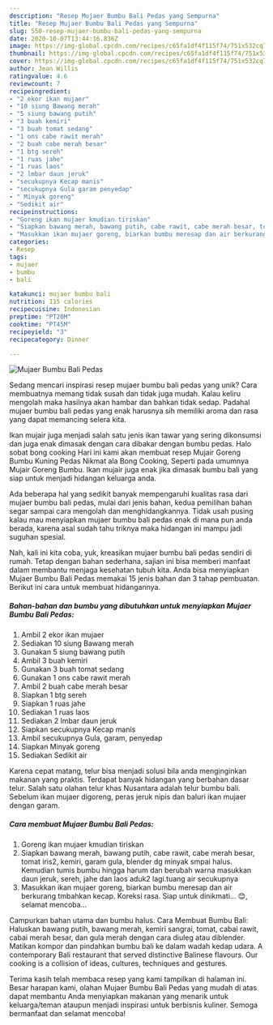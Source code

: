 ```yaml
---
description: "Resep Mujaer Bumbu Bali Pedas yang Sempurna"
title: "Resep Mujaer Bumbu Bali Pedas yang Sempurna"
slug: 550-resep-mujaer-bumbu-bali-pedas-yang-sempurna
date: 2020-10-07T13:44:16.836Z
image: https://img-global.cpcdn.com/recipes/c65fa1df4f115f74/751x532cq70/mujaer-bumbu-bali-pedas-foto-resep-utama.jpg
thumbnail: https://img-global.cpcdn.com/recipes/c65fa1df4f115f74/751x532cq70/mujaer-bumbu-bali-pedas-foto-resep-utama.jpg
cover: https://img-global.cpcdn.com/recipes/c65fa1df4f115f74/751x532cq70/mujaer-bumbu-bali-pedas-foto-resep-utama.jpg
author: Jean Willis
ratingvalue: 4.6
reviewcount: 7
recipeingredient:
- "2 ekor ikan mujaer"
- "10 siung Bawang merah"
- "5 siung bawang putih"
- "3 buah kemiri"
- "3 buah tomat sedang"
- "1 ons cabe rawit merah"
- "2 buah cabe merah besar"
- "1 btg sereh"
- "1 ruas jahe"
- "1 ruas laos"
- "2 lmbar daun jeruk"
- "secukupnya Kecap manis"
- "secukupnya Gula garam penyedap"
- " Minyak goreng"
- "Sedikit air"
recipeinstructions:
- "Goreng ikan mujaer kmudian tiriskan"
- "Siapkan bawang merah, bawang putih, cabe rawit, cabe merah besar, tomat iris2, kemiri, garam gula, blender dg minyak smpai halus. Kemudian tumis bumbu hingga harum dan berubah warna masukkan daun jeruk, sereh, jahe dan laos aduk2 lagi.tuang air secukupnya"
- "Masukkan ikan mujaer goreng, biarkan bumbu meresap dan air berkurang tmbahkan kecap. Koreksi rasa. Siap untuk dinikmati... 😊, selamat mencoba..."
categories:
- Resep
tags:
- mujaer
- bumbu
- bali

katakunci: mujaer bumbu bali 
nutrition: 115 calories
recipecuisine: Indonesian
preptime: "PT20M"
cooktime: "PT45M"
recipeyield: "3"
recipecategory: Dinner

---
```



![Mujaer Bumbu Bali Pedas](https://img-global.cpcdn.com/recipes/c65fa1df4f115f74/751x532cq70/mujaer-bumbu-bali-pedas-foto-resep-utama.jpg)

Sedang mencari inspirasi resep mujaer bumbu bali pedas yang unik? Cara membuatnya memang tidak susah dan tidak juga mudah. Kalau keliru mengolah maka hasilnya akan hambar dan bahkan tidak sedap. Padahal mujaer bumbu bali pedas yang enak harusnya sih memiliki aroma dan rasa yang dapat memancing selera kita.

Ikan mujair juga menjadi salah satu jenis ikan tawar yang sering dikonsumsi dan juga enak dimasak dengan cara dibakar dengan bumbu pedas. Halo sobat bong cooking Hari ini kami akan membuat resep Mujair Goreng Bumbu Kuning Pedas Nikmat ala Bong Cooking, Seperti pada umumnya Mujair Goreng Bumbu. Ikan mujair juga enak jika dimasak bumbu bali yang siap untuk menjadi hidangan keluarga anda.

Ada beberapa hal yang sedikit banyak mempengaruhi kualitas rasa dari mujaer bumbu bali pedas, mulai dari jenis bahan, kedua pemilihan bahan segar sampai cara mengolah dan menghidangkannya. Tidak usah pusing kalau mau menyiapkan mujaer bumbu bali pedas enak di mana pun anda berada, karena asal sudah tahu triknya maka hidangan ini mampu jadi suguhan spesial.


Nah, kali ini kita coba, yuk, kreasikan mujaer bumbu bali pedas sendiri di rumah. Tetap dengan bahan sederhana, sajian ini bisa memberi manfaat dalam membantu menjaga kesehatan tubuh kita. Anda bisa menyiapkan Mujaer Bumbu Bali Pedas memakai 15 jenis bahan dan 3 tahap pembuatan. Berikut ini cara untuk membuat hidangannya.

<!--inarticleads1-->

##### Bahan-bahan dan bumbu yang dibutuhkan untuk menyiapkan Mujaer Bumbu Bali Pedas:

1. Ambil 2 ekor ikan mujaer
1. Sediakan 10 siung Bawang merah
1. Gunakan 5 siung bawang putih
1. Ambil 3 buah kemiri
1. Gunakan 3 buah tomat sedang
1. Gunakan 1 ons cabe rawit merah
1. Ambil 2 buah cabe merah besar
1. Siapkan 1 btg sereh
1. Siapkan 1 ruas jahe
1. Sediakan 1 ruas laos
1. Sediakan 2 lmbar daun jeruk
1. Siapkan secukupnya Kecap manis
1. Ambil secukupnya Gula, garam, penyedap
1. Siapkan  Minyak goreng
1. Sediakan Sedikit air


Karena cepat matang, telur bisa menjadi solusi bila anda menginginkan makanan yang praktis. Terdapat banyak hidangan yang berbahan dasar telur. Salah satu olahan telur khas Nusantara adalah telur bumbu bali. Sebelum ikan mujaer digoreng, peras jeruk nipis dan baluri ikan mujaer dengan garam. 

<!--inarticleads2-->

##### Cara membuat Mujaer Bumbu Bali Pedas:

1. Goreng ikan mujaer kmudian tiriskan
1. Siapkan bawang merah, bawang putih, cabe rawit, cabe merah besar, tomat iris2, kemiri, garam gula, blender dg minyak smpai halus. Kemudian tumis bumbu hingga harum dan berubah warna masukkan daun jeruk, sereh, jahe dan laos aduk2 lagi.tuang air secukupnya
1. Masukkan ikan mujaer goreng, biarkan bumbu meresap dan air berkurang tmbahkan kecap. Koreksi rasa. Siap untuk dinikmati... 😊, selamat mencoba...


Campurkan bahan utama dan bumbu halus. Cara Membuat Bumbu Bali: Haluskan bawang putih, bawang merah, kemiri sangrai, tomat, cabai rawit, cabai merah besar, dan gula merah dengan cara diuleg atau diblender. Matikan kompor dan pindahkan bumbu bali ke dalam wadah kedap udara. A contemporary Bali restaurant that served distinctive Balinese flavours. Our cooking is a collision of ideas, cultures, techniques and gestures. 

Terima kasih telah membaca resep yang kami tampilkan di halaman ini. Besar harapan kami, olahan Mujaer Bumbu Bali Pedas yang mudah di atas dapat membantu Anda menyiapkan makanan yang menarik untuk keluarga/teman ataupun menjadi inspirasi untuk berbisnis kuliner. Semoga bermanfaat dan selamat mencoba!
